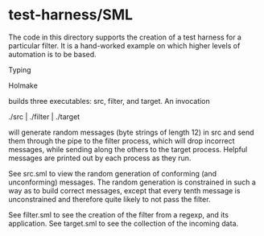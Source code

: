 test-harness/SML
================

The code in this directory supports the creation of a test harness for
a particular filter. It is a hand-worked example on which higher
levels of automation is to be based.

Typing

   Holmake

builds three executables: src, filter, and target. An invocation

   ./src | ./filter | ./target

will generate random messages (byte strings of length 12) in src and
send them through the pipe to the filter process, which will drop
incorrect messages, while sending along the others to the target
process. Helpful messages are printed out by each process as they run.

See src.sml to view the random generation of conforming (and
unconforming) messages. The random generation is constrained in such a
way as to build correct messages, except that every tenth message is
unconstrained and therefore quite likely to not pass the filter.

See filter.sml to see the creation of the filter from a regexp, and its
application. See target.sml to see the collection of the incoming
data.
